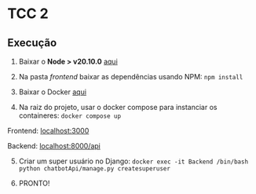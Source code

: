 # TCC 2

## Execução

1. Baixar o **Node > v20.10.0** [aqui](https://nodejs.org/en/download)

2. Na pasta _frontend_ baixar as dependências usando NPM: ```npm install```

3. Baixar o Docker [aqui](https://docs.docker.com/get-docker/)

4. Na raiz do projeto, usar o docker compose para instanciar os containeres: ```docker compose up```

Frontend: [localhost:3000](localhost:3000)

Backend: [localhost:8000/api](localhost:8000/api)

5. Criar um super usuário no Django:
```docker exec -it Backend /bin/bash```
```python chatbotApi/manage.py createsuperuser```

6. PRONTO!